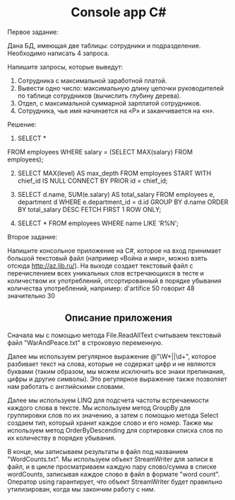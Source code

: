 <h1 align="center">Console app C#</h1>
Первое задание:

Дана БД, имеющая  две таблицы: сотрудники и подразделение.
Необходимо написать 4 запроса.

Напишите запросы, которые выведут:
1) Сотрудника с максимальной заработной платой.
2) Вывести одно число: максимальную длину цепочки руководителей по таблице сотрудников (вычислить глубину дерева).
3) Отдел, с максимальной суммарной зарплатой сотрудников. 
4) Сотрудника, чье имя начинается на «Р» и заканчивается на «н».

Решение:
1) SELECT *

FROM employees
WHERE salary = (SELECT MAX(salary) FROM employees);

2) SELECT MAX(level) AS max_depth
FROM employees
START WITH chief_id IS NULL
CONNECT BY PRIOR id = chief_id;

3) SELECT d.name, SUM(e.salary) AS total_salary
FROM employees e, department d
WHERE e.department_id = d.id
GROUP BY d.name
ORDER BY total_salary DESC
FETCH FIRST 1 ROW ONLY;

4) SELECT *
FROM employees
WHERE name LIKE 'R%N';

Второе задание:

Напишите консольное приложение на C#, которое на вход принимает большой текстовый файл (например «Война и мир», можно взять отсюда http://az.lib.ru/). На выходе создает текстовый файл с перечислением всех уникальных слов встречающихся в тесте и количеством их употреблений, отсортированный в порядке убывания количества употреблений, например:
d'artifice		50
говорит		48
значительно		30

<h2 align="center">Описание приложения</h2>
Сначала мы с помощью метода File.ReadAllText считываем текстовый файл "WarAndPeace.txt" в строковую переменную.

Далее мы используем регулярное выражение @"\W+||\d+", которое разбивает текст на слова, которые не содержат цифр и не являются буквами (таким образом, мы можем исключить все знаки препинания, цифры и другие символы). Это регулярное выражение также позволяет нам работать с английскими словами.

Далее мы используем LINQ для подсчета частоты встречаемости каждого слова в тексте. Мы используем метод GroupBy для группировки слов по их значению, а затем с помощью метода Select создаем тип, который хранит каждое слово и его номер. Также мы используем метод OrderByDescending для сортировки списка слов по их количеству в порядке убывания.

В конце, мы записываем результаты в файл под названием "WordCounts.txt". Мы используем объект StreamWriter для записи в файл, и в цикле просматриваем каждую пару слово/сумма в списке wordCounts, записывая каждое слово в файл в формате "word count". Оператор using гарантирует, что объект StreamWriter будет правильно утилизирован, когда мы закончим работу с ним.
 
